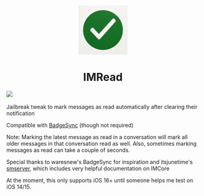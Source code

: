 <p align="center">
  <img src="icon.png" width="128px" height="128px">
</p>
<h1 align="center">IMRead</h1>

[<img width="150" src="https://docs.havoc.app/img/badges/get_square.svg">](https://havoc.app/package/imread)

Jailbreak tweak to mark messages as read automatically after clearing their notification

Compatible with [BadgeSync](https://github.com/waresnew/badgesync) (though not required)

Note: Marking the latest message as read in a conversation will mark all older messages in that conversation read as well. Also, sometimes marking messages as read can take a couple of seconds.

Special thanks to waresnew's BadgeSync for inspiration and itsjunetime's [smserver](https://github.com/itsjunetime/smserver), which includes very helpful documentation on IMCore

At the moment, this only supports iOS 16+ until someone helps me test on iOS 14/15.

